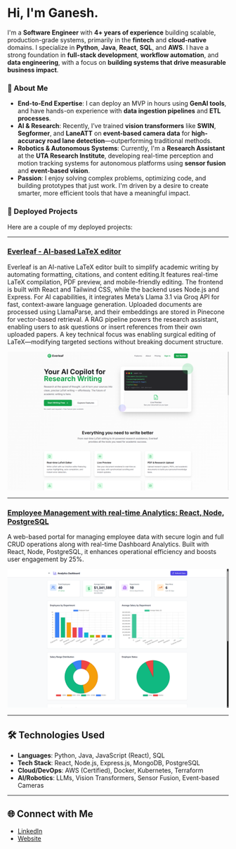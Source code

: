 # Hi, I'm Ganesh.

I'm a **Software Engineer** with **4+ years of experience** building scalable, production-grade systems, primarily in the **fintech** and **cloud-native** domains. I specialize in **Python**, **Java**, **React**, **SQL**, and **AWS**. I have a strong foundation in **full-stack development**, **workflow automation**, and **data engineering**, with a focus on **building systems that drive measurable business impact**.

### 🚀 About Me

- **End-to-End Expertise**: I can deploy an MVP in hours using **GenAI tools**, and have hands-on experience with **data ingestion pipelines** and **ETL processes**.
- **AI & Research**: Recently, I’ve trained **vision transformers** like **SWIN**, **Segformer**, and **LaneATT** on **event-based camera data** for **high-accuracy road lane detection**—outperforming traditional methods.
- **Robotics & Autonomous Systems**: Currently, I'm a **Research Assistant** at the **UTA Research Institute**, developing real-time perception and motion tracking systems for autonomous platforms using **sensor fusion** and **event-based vision**.
- **Passion**: I enjoy solving complex problems, optimizing code, and building prototypes that just work. I'm driven by a desire to create smarter, more efficient tools that have a meaningful impact.

### 🚀 Deployed Projects

Here are a couple of my deployed projects:

---

### [Everleaf - AI-based LaTeX editor](https://everleaf-app.vercel.app/)

Everleaf is an AI-native LaTeX editor built to simplify academic writing by automating formatting, citations, and content editing.It features real-time LaTeX compilation, PDF preview, and mobile-friendly editing. The frontend is built with React and Tailwind CSS, while the backend uses Node.js and Express. For AI capabilities, it integrates Meta’s Llama 3.1 via Groq API for fast, context-aware language generation. Uploaded documents are processed using LlamaParse, and their embeddings are stored in Pinecone for vector-based retrieval. A RAG pipeline powers the research assistant, enabling users to ask questions or insert references from their own uploaded papers. A key technical focus was enabling surgical editing of LaTeX—modifying targeted sections without breaking document structure.

![Everleaf Screenshot](https://github.com/ganeshhgupta/ganeshhgupta/blob/main/raw/main/assets/everleaf-screenshot.png)

---

### [Employee Management with real-time Analytics: React, Node, PostgreSQL](https://employee-management-system-gzpb.vercel.app/)

A web-based portal for managing employee data with secure login and full CRUD operations along with real-time Dashboard Analytics. Built with React, Node, PostgreSQL, it enhances operational efficiency and boosts user engagement by 25%.

![Employee Management Screenshot](https://github.com/ganeshhgupta/ganeshhgupta/blob/main/raw/main/assets/employee-management-system-screenshot.png)

---

## 🛠️ Technologies Used

- **Languages**: Python, Java, JavaScript (React), SQL
- **Tech Stack**: React, Node.js, Express.js, MongoDB, PostgreSQL
- **Cloud/DevOps**: AWS (Certified), Docker, Kubernetes, Terraform
- **AI/Robotics**: LLMs, Vision Transformers, Sensor Fusion, Event-based Cameras

---

## 🌐 Connect with Me

- [LinkedIn](https://www.linkedin.com/in/ganeshhgupta)
- [Website](https://ganeshhgupta.github.io)

